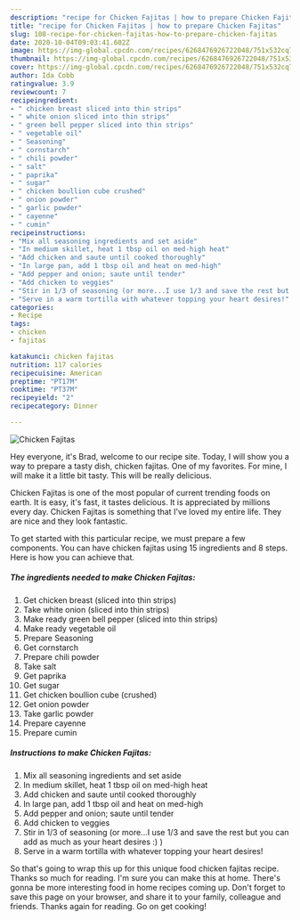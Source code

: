 ```yaml
---
description: "recipe for Chicken Fajitas | how to prepare Chicken Fajitas"
title: "recipe for Chicken Fajitas | how to prepare Chicken Fajitas"
slug: 108-recipe-for-chicken-fajitas-how-to-prepare-chicken-fajitas
date: 2020-10-04T09:03:41.602Z
image: https://img-global.cpcdn.com/recipes/6268476926722048/751x532cq70/chicken-fajitas-recipe-main-photo.jpg
thumbnail: https://img-global.cpcdn.com/recipes/6268476926722048/751x532cq70/chicken-fajitas-recipe-main-photo.jpg
cover: https://img-global.cpcdn.com/recipes/6268476926722048/751x532cq70/chicken-fajitas-recipe-main-photo.jpg
author: Ida Cobb
ratingvalue: 3.9
reviewcount: 7
recipeingredient:
- " chicken breast sliced into thin strips"
- " white onion sliced into thin strips"
- " green bell pepper sliced into thin strips"
- " vegetable oil"
- " Seasoning"
- " cornstarch"
- " chili powder"
- " salt"
- " paprika"
- " sugar"
- " chicken boullion cube crushed"
- " onion powder"
- " garlic powder"
- " cayenne"
- " cumin"
recipeinstructions:
- "Mix all seasoning ingredients and set aside"
- "In medium skillet, heat 1 tbsp oil on med-high heat"
- "Add chicken and saute until cooked thoroughly"
- "In large pan, add 1 tbsp oil and heat on med-high"
- "Add pepper and onion; saute until tender"
- "Add chicken to veggies"
- "Stir in 1/3 of seasoning (or more...I use 1/3 and save the rest but you can add as much as your heart desires :) )"
- "Serve in a warm tortilla with whatever topping your heart desires!"
categories:
- Recipe
tags:
- chicken
- fajitas

katakunci: chicken fajitas 
nutrition: 117 calories
recipecuisine: American
preptime: "PT17M"
cooktime: "PT37M"
recipeyield: "2"
recipecategory: Dinner

---
```



![Chicken Fajitas](https://img-global.cpcdn.com/recipes/6268476926722048/751x532cq70/chicken-fajitas-recipe-main-photo.jpg)

Hey everyone, it's Brad, welcome to our recipe site. Today, I will show you a way to prepare a tasty dish, chicken fajitas. One of my favorites. For mine, I will make it a little bit tasty. This will be really delicious.



Chicken Fajitas is one of the most popular of current trending foods on earth. It is easy, it's fast, it tastes delicious. It is appreciated by millions every day. Chicken Fajitas is something that I've loved my entire life. They are nice and they look fantastic.


To get started with this particular recipe, we must prepare a few components. You can have chicken fajitas using 15 ingredients and 8 steps. Here is how you can achieve that.

<!--inarticleads1-->

##### The ingredients needed to make Chicken Fajitas:

1. Get  chicken breast (sliced into thin strips)
1. Take  white onion (sliced into thin strips)
1. Make ready  green bell pepper (sliced into thin strips)
1. Make ready  vegetable oil
1. Prepare  Seasoning
1. Get  cornstarch
1. Prepare  chili powder
1. Take  salt
1. Get  paprika
1. Get  sugar
1. Get  chicken boullion cube (crushed)
1. Get  onion powder
1. Take  garlic powder
1. Prepare  cayenne
1. Prepare  cumin




<!--inarticleads2-->

##### Instructions to make Chicken Fajitas:

1. Mix all seasoning ingredients and set aside
1. In medium skillet, heat 1 tbsp oil on med-high heat
1. Add chicken and saute until cooked thoroughly
1. In large pan, add 1 tbsp oil and heat on med-high
1. Add pepper and onion; saute until tender
1. Add chicken to veggies
1. Stir in 1/3 of seasoning (or more...I use 1/3 and save the rest but you can add as much as your heart desires :) )
1. Serve in a warm tortilla with whatever topping your heart desires!




So that's going to wrap this up for this unique food chicken fajitas recipe. Thanks so much for reading. I'm sure you can make this at home. There's gonna be more interesting food in home recipes coming up. Don't forget to save this page on your browser, and share it to your family, colleague and friends. Thanks again for reading. Go on get cooking!
